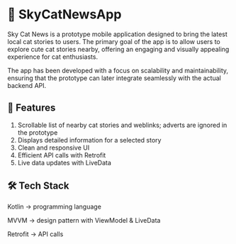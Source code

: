 # 📰 SkyCatNewsApp

Sky Cat News is a prototype mobile application designed to bring the latest local cat stories to users. The primary goal of the app is to allow users to explore cute cat stories nearby, offering an engaging and visually appealing experience for cat enthusiasts.

The app has been developed with a focus on scalability and maintainability, ensuring that the prototype can later integrate seamlessly with the actual backend API. 

## 📌 Features
1. Scrollable list of nearby cat stories and weblinks; adverts are ignored in the prototype
2. Displays detailed information for a selected story
3. Clean and responsive UI
4. Efficient API calls with Retrofit
5. Live data updates with LiveData

## 🛠 Tech Stack

Kotlin → programming language 

MVVM → design pattern with ViewModel & LiveData  

Retrofit → API calls


